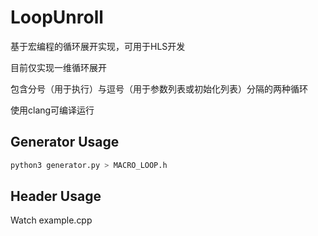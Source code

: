 # LoopUnroll

基于宏编程的循环展开实现，可用于HLS开发

目前仅实现一维循环展开

包含分号（用于执行）与逗号（用于参数列表或初始化列表）分隔的两种循环

使用clang可编译运行

## Generator Usage

```bash
python3 generator.py > MACRO_LOOP.h
```

## Header Usage

Watch example.cpp
